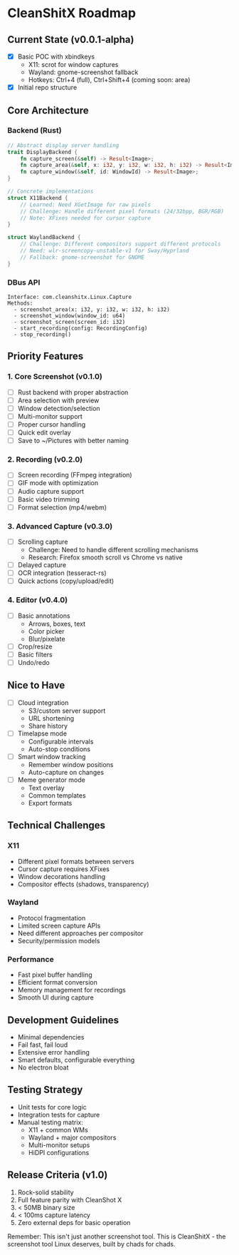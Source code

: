 # CleanShitX Roadmap

## Current State (v0.0.1-alpha)
- [x] Basic POC with xbindkeys
  - X11: scrot for window captures
  - Wayland: gnome-screenshot fallback
  - Hotkeys: Ctrl+4 (full), Ctrl+Shift+4 (coming soon: area)
- [x] Initial repo structure

## Core Architecture

### Backend (Rust)
```rust
// Abstract display server handling
trait DisplayBackend {
    fn capture_screen(&self) -> Result<Image>;
    fn capture_area(&self, x: i32, y: i32, w: i32, h: i32) -> Result<Image>;
    fn capture_window(&self, id: WindowId) -> Result<Image>;
}

// Concrete implementations
struct X11Backend {
    // Learned: Need XGetImage for raw pixels
    // Challenge: Handle different pixel formats (24/32bpp, BGR/RGB)
    // Note: XFixes needed for cursor capture
}

struct WaylandBackend {
    // Challenge: Different compositors support different protocols
    // Need: wlr-screencopy-unstable-v1 for Sway/Hyprland
    // Fallback: gnome-screenshot for GNOME
}
```

### DBus API
```
Interface: com.cleanshitx.Linux.Capture
Methods:
  - screenshot_area(x: i32, y: i32, w: i32, h: i32)
  - screenshot_window(window_id: u64)
  - screenshot_screen(screen_id: i32)
  - start_recording(config: RecordingConfig)
  - stop_recording()
```

## Priority Features

### 1. Core Screenshot (v0.1.0)
- [ ] Rust backend with proper abstraction
- [ ] Area selection with preview
- [ ] Window detection/selection
- [ ] Multi-monitor support
- [ ] Proper cursor handling
- [ ] Quick edit overlay
- [ ] Save to ~/Pictures with better naming

### 2. Recording (v0.2.0)
- [ ] Screen recording (FFmpeg integration)
- [ ] GIF mode with optimization
- [ ] Audio capture support
- [ ] Basic video trimming
- [ ] Format selection (mp4/webm)

### 3. Advanced Capture (v0.3.0)
- [ ] Scrolling capture
  - Challenge: Need to handle different scrolling mechanisms
  - Research: Firefox smooth scroll vs Chrome vs native
- [ ] Delayed capture
- [ ] OCR integration (tesseract-rs)
- [ ] Quick actions (copy/upload/edit)

### 4. Editor (v0.4.0)
- [ ] Basic annotations
  - Arrows, boxes, text
  - Color picker
  - Blur/pixelate
- [ ] Crop/resize
- [ ] Basic filters
- [ ] Undo/redo

## Nice to Have
- [ ] Cloud integration
  - S3/custom server support
  - URL shortening
  - Share history
- [ ] Timelapse mode
  - Configurable intervals
  - Auto-stop conditions
- [ ] Smart window tracking
  - Remember window positions
  - Auto-capture on changes
- [ ] Meme generator mode
  - Text overlay
  - Common templates
  - Export formats

## Technical Challenges

### X11
- Different pixel formats between servers
- Cursor capture requires XFixes
- Window decorations handling
- Compositor effects (shadows, transparency)

### Wayland
- Protocol fragmentation
- Limited screen capture APIs
- Need different approaches per compositor
- Security/permission models

### Performance
- Fast pixel buffer handling
- Efficient format conversion
- Memory management for recordings
- Smooth UI during capture

## Development Guidelines
- Minimal dependencies
- Fail fast, fail loud
- Extensive error handling
- Smart defaults, configurable everything
- No electron bloat

## Testing Strategy
- Unit tests for core logic
- Integration tests for capture
- Manual testing matrix:
  - X11 + common WMs
  - Wayland + major compositors
  - Multi-monitor setups
  - HiDPI configurations

## Release Criteria (v1.0)
1. Rock-solid stability
2. Full feature parity with CleanShot X
3. < 50MB binary size
4. < 100ms capture latency
5. Zero external deps for basic operation

Remember: This isn't just another screenshot tool. This is CleanShitX - the screenshot tool Linux deserves, built by chads for chads.

